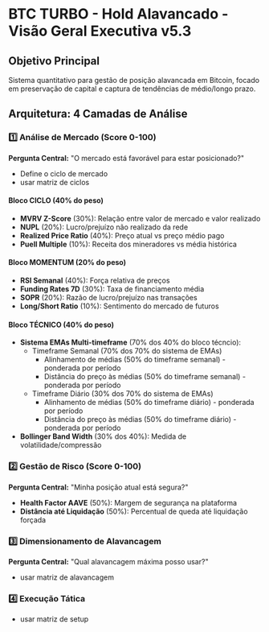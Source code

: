 #  BTC TURBO - Hold Alavancado - Visão Geral Executiva v5.3

## Objetivo Principal
Sistema quantitativo para gestão de posição alavancada em Bitcoin, focado em preservação de capital e captura de tendências de médio/longo prazo.

## Arquitetura: 4 Camadas de Análise

### 1️⃣ Análise de Mercado (Score 0-100)
**Pergunta Central:** "O mercado está favorável para estar posicionado?"
- Define o ciclo de mercado
- usar matriz de ciclos

#### Bloco CICLO (40% do peso)
- **MVRV Z-Score** (30%): Relação entre valor de mercado e valor realizado
- **NUPL** (20%): Lucro/prejuízo não realizado da rede
- **Realized Price Ratio** (40%): Preço atual vs preço médio pago
- **Puell Multiple** (10%): Receita dos mineradores vs média histórica

#### Bloco MOMENTUM (20% do peso)
- **RSI Semanal** (40%): Força relativa de preços
- **Funding Rates 7D** (30%): Taxa de financiamento média
- **SOPR** (20%): Razão de lucro/prejuízo nas transações
- **Long/Short Ratio** (10%): Sentimento do mercado de futuros

#### Bloco TÉCNICO (40% do peso)
- **Sistema EMAs Multi-timeframe** (70% dos 40% do bloco técncio): 
  - Timeframe Semanal (70% dos 70% do sistema de EMAs)
    - Alinhamento de médias (50% do timeframe semanal)  - ponderada por período
    - Distância do preço às médias (50% do timeframe semanal) - ponderada por período
  - Timeframe Diário (30% dos 70% do sistema de EMAs)
    - Alinhamento de médias (50% do timeframe diário)  - ponderada por período
    - Distância do preço às médias (50% do timeframe diário) - ponderada por período
- **Bollinger Band Width** (30% dos 40%): Medida de volatilidade/compressão

### 2️⃣ Gestão de Risco (Score 0-100)
**Pergunta Central:** "Minha posição atual está segura?"

- **Health Factor AAVE** (50%): Margem de segurança na plataforma
- **Distância até Liquidação** (50%): Percentual de queda até liquidação forçada

### 3️⃣ Dimensionamento de Alavancagem

**Pergunta Central:** "Qual alavancagem máxima posso usar?"

- usar matriz de alavancagem


### 4️⃣ Execução Tática

- usar matriz de setup